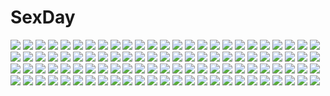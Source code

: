 # SexDay
![](https://konachan.com/image/1c4696a45205ae16f51c2638dde07249/Konachan.com%20-%2031381%20amagahara_inaho%20favorite%20game_cg%20happy_margaret%21%20kokonoka.jpg)
![](https://konachan.com/image/a71e1099244f92a8ccd780a2ce36cd64/Konachan.com%20-%2049075%20blue_hair%20book%20dress%20gray_hair%20hat%20horns%20long_hair%20miko%20myon%20nagae_iku%20parody%20patapon%20ribbons%20sword%20tail%20touhou%20vampire%20weapon%20wings%20witch%20wolfgirl.jpg)
![](https://konachan.com/jpeg/e4165171737367a794dc9286cf394c26/Konachan.com%20-%20269299%20ass%20barefoot%20black_hair%20blush%20clouds%20grass%20hat%20long_hair%20male%20nikek96%20oryou_%28fate%29%20panties%20ponytail%20popsicle%20red_eyes%20sky%20summer%20tree%20underwear%20wet.jpg)
![](https://konachan.com/jpeg/06859de142afb22f3418d0a0de2d0dc1/Konachan.com%20-%20229112%20dress%20mosako%20nia%20simon%20tengen_toppa_gurren_lagann%20wedding%20wedding_attire.jpg)
![](https://konachan.com/jpeg/ce8763494d2a91461ad74a826d263ec9/Konachan.com%20-%20306702%202girls%20aqua_eyes%20black_hair%20blue_vows%20blush%20brown_hair%20buta_tamako%20clouds%20gloves%20katana%20pantyhose%20ponytail%20sky%20sword%20water%20weapon%20yellow_eyes.jpg)
![](https://konachan.com/image/c04239de17e173bc919dcd7298f755b5/Konachan.com%20-%2098604%20cherry_blossoms%20flowers%20misaki_kurehito%20moon%20night%20petals%20red_eyes%20third-party_edit.jpg)
![](https://konachan.com/image/761798a51cf5b000918c7ce314125605/Konachan.com%20-%2013396%20clamp%20clover%20sue_%28clover%29.jpg)
![](https://konachan.com/jpeg/bce1d5b2de3ed169beea63eef782c423/Konachan.com%20-%20130634%20apron%20blue_eyes%20brown_eyes%20brown_hair%20food%20game_cg%20hulotte%20ikegami_akane%20ponytail%20short_hair%20swimsuit%20tezuka_yumimi%20thighhighs%20with_ribbon.jpg)
![](https://konachan.com/image/8979b40e1338bdf12011e969988a0636/Konachan.com%20-%20140971%20andou_chikanori%20animal%20black_hair%20blue_eyes%20blush%20ganaha_hibiki%20idolmaster%20long_hair.jpg)
![](https://konachan.com/jpeg/0c87c321caf612e6ce718564f4d38de9/Konachan.com%20-%2089299%202girls%20bow%20brown_eyes%20brown_hair%20fukimin%20futami_ami%20futami_mami%20idolmaster%20necklace%20short_hair%20twins%20white.jpg)
![](https://konachan.com/image/37dd4dbb2e47bef0208278ef22194a92/Konachan.com%20-%20204743%20apron%20blood%20breasts%20brown_hair%20bubbles%20chaos_dragon%20cleavage%20hk_%28zxd0554%29%20jpeg_artifacts%20knife%20long_hair%20skirt%20wet.jpg)
![](https://konachan.com/image/dfa1d4a693387e7e4111d4b135726c23/Konachan.com%20-%2030041%20artoria_pendragon_%28all%29%20fate_%28series%29%20fate_stay_night%20saber%20sky.jpg)
![](https://konachan.com/image/138a2460da9a8afc18b457413c178e2d/Konachan.com%20-%20303353%20animal_ears%20arknights%20brown_eyes%20brown_hair%20building%20city%20gloves%20necklace%20ruins%20sword%20texas_%28arknights%29%20weapon%20yuuki_higumo.jpg)
![](https://konachan.com/image/7470ac19b9fe08cc5099951eb0d7bc5b/Konachan.com%20-%20253353%20animal%20cape%20clouds%20hat%20moon%20night%20original%20pumpkin%20signed%20sky%20witch_hat%20yutaka_kana.jpg)
![](https://konachan.com/jpeg/ab81ded371ec995d74009ed366206522/Konachan.com%20-%20250645%20black_hair%20blush%20breasts%20cameltoe%20fang%20gray_eyes%20long_hair%20navel%20nipples%20ogino_atsuki%20swim_ring%20swimsuit%20third-party_edit%20topless%20wet%20white.jpg)
![](https://konachan.com/image/bd4f8462e01ee8ccd383b41989d86535/Konachan.com%20-%2067892%20ascendancy%20glasses%20tagme.jpg)
![](https://konachan.com/image/11b15f345e3be8f97cc2cb09223b5f08/Konachan.com%20-%20175077%20brown_eyes%20brown_hair%20butterfly%20camera%20original%20pantyhose%20paper%20school_uniform%20short_hair%20skirt%20yoshidaworks.jpg)
![](https://konachan.com/image/247121c631918733aca5db7e62739d19/Konachan.com%20-%20105279%20animal%20barefoot%20bird%20clouds%20ogino_chihiro%20sen_to_chihiro_no_kamikakushi%20water.jpg)
![](https://konachan.com/image/721e113539384f890ddf2e44320c454b/Konachan.com%20-%20143234%20blonde_hair%20boku_wa_tomodachi_ga_sukunai%20cait%20guitar%20instrument%20jpeg_artifacts%20kashiwazaki_sena%20necklace%20pantyhose%20skirt%20torn_clothes.jpg)
![](https://konachan.com/jpeg/88d383b02cef74248ec09024466bebd2/Konachan.com%20-%20192011%20black_hair%20blush%20breasts%20brown_eyes%20censored%20cube%20game_cg%20kantoku%20koi_suru_kanojo_no_bukiyou_na_butai%20long_hair%20nanase_sena%20nipples%20nude%20sex%20wet.jpg)
![](https://konachan.com/jpeg/780b5d9f7e90d55eaea38992d32c2282/Konachan.com%20-%20224305%20food%20group%20hatsune_miku%20kagamine_len%20kaito%20long_hair%20male%20megurine_luka%20shinao%20vocaloid%20waifu2x.jpg)
![](https://konachan.com/image/a581bf1405d07bc8073c0ee5311675aa/Konachan.com%20-%20268695%20anthropomorphism%20bikini%20black_hair%20clouds%20orange_eyes%20original%20rai32019%20short_hair%20sky%20swimsuit%20tail%20water%20wet.jpg)
![](https://konachan.com/image/6964bd888c156c052a6de07140b5de12/Konachan.com%20-%207166%20gagraphic%20logo%20maruto%20watermark.jpg)
![](https://konachan.com/image/6b53576ad8574ec517ec89c325402dab/Konachan.com%20-%20170706%20animal%20armor%20brown_eyes%20brown_hair%20cape%20doku_hebi%20gloves%20hagiwara_yukiho%20horse%20idolmaster%20katana%20short_hair%20sword%20weapon.jpg)
![](https://konachan.com/image/8abe22d96f1cbcd235cd629b7b4c8c1b/Konachan.com%20-%2062303%20hatsune_miku%20kagamine_len%20kagamine_rin%20male%20megurine_luka%20vocaloid.jpg)
![](https://konachan.com/jpeg/63c447cd5870181cfa817b867368dd58/Konachan.com%20-%20215619%202girls%20ass%20blush%20breasts%20cake%20food%20fruit%20funyariko%20love_live%21_school_idol_project%20minami_kotori%20nipples%20nude%20sonoda_umi%20strawberry.jpg)
![](https://konachan.com/image/04da174d48c76cfc858949d57e3b59ce/Konachan.com%20-%2049873%20hatsune_miku%20mocchiri_oyaji%20vocaloid.jpg)
![](https://konachan.com/image/d5d329fd959f24fa9865fd86815b9a9f/Konachan.com%20-%2098923%20ichikawa_ryuunosuke%20touhou%20yakumo_yukari.jpg)
![](https://konachan.com/jpeg/a39df2afb0cf0ad13da02c719b50b515/Konachan.com%20-%20186862%20animal%20barefoot%20bubbles%20choker%20dress%20fish%20flowers%20garter%20mintchoco%20original%20short_hair%20water%20white_hair%20wristwear%20yellow_eyes.jpg)
![](https://konachan.com/image/20a70244d63c3a8eb1ec0898d9949101/Konachan.com%20-%20157135%20komeiji_koishi%20scenic%20tonica_%28haruhira%29%20touhou%20underwater%20water.jpg)
![](https://konachan.com/jpeg/2015e74d004fc10df6226596fe8127fa/Konachan.com%20-%20236034%20blonde_hair%20blush%20bow%20clouds%20dress%20fairy_tail%20flowers%20long_hair%20male%20petals%20pink_hair%20scarf%20short_hair%20signed%20sky%20tattoo%20waifu2x%20watermark.jpg)
![](https://konachan.com/image/c9234a692dbd013554a1c74827ebc052/Konachan.com%20-%20217973%20arai_togami%20bra%20headband%20komeiji_satori%20nopan%20pink_hair%20red_eyes%20short_hair%20touhou%20underwear.jpg)
![](https://konachan.com/jpeg/93a13ce4eeccf2354f8d8b02b4ea763f/Konachan.com%20-%20129907%20book%20breasts%20cleavage%20doll%20inu_x_boku_ss%20long_hair%20miketsukami_soushi%20no_bra%20open_shirt%20panties%20phone%20purple_eyes%20swordsouls%20underwear.jpg)
![](https://konachan.com/jpeg/2cb97662114d1a9012852d0d8f9ff3b0/Konachan.com%20-%20261143%202girls%20blue_hair%20bow%20brown_hair%20kiss%20kneehighs%20long_hair%20minami_kotori%20panties%20shoujo_ai%20skirt%20sonoda_umi%20tagme_%28artist%29%20underwear%20white.jpg)
![](https://konachan.com/jpeg/0368304d0d0eff835c604be0e0a22210/Konachan.com%20-%20167349%20baka_to_test_to_shoukanjuu%20blush%20chibi%20himeji_mizuki%20long_hair%20pink_hair%20purple_eyes%20school_uniform%20skirt%20socks%20transparent%20vector.jpg)
![](https://konachan.com/image/ee33590381452eaefe062c5e956deba3/Konachan.com%20-%2080808%20green_eyes%20green_hair%20hatsune_miku%20nagimiso%20twintails%20vocaloid.jpg)
![](https://konachan.com/jpeg/fae7f7df870a3b44245f27e0e04e68a5/Konachan.com%20-%20148608%20ass%20bikini%20black_hair%20blue_eyes%20erect_nipples%20marina_ismail%20mobile_suit_gundam%20mobile_suit_gundam_00%20swimsuit%20tadano_akira.jpg)
![](https://konachan.com/jpeg/e69bca1b5f465f51a574456c6bf879ed/Konachan.com%20-%2072473%20instrument%20ipod%20k-on%21%20kotobuki_tsumugi.jpg)
![](https://konachan.com/jpeg/be907914292fa2c892f2e7da6dd9aa80/Konachan.com%20-%2032239%20onda_aka%20rec.jpg)
![](https://konachan.com/image/930a5203dd45fc767d47578636e02636/Konachan.com%20-%20117948%20brown_eyes%20brown_hair%20flowers%20original%20saya_%28weepin%27_rain%29%20umbrella.jpg)
![](https://konachan.com/image/20ad80c5699eb802d89ac41bb062a3a5/Konachan.com%20-%2020598%20count_of_monte_cristo%20gankutsuou.jpg)
![](https://konachan.com/image/ec4e25549cd933abce67b3d5647d9817/Konachan.com%20-%20140356%20flowers%20original%20panties%20peach-tea%20school_uniform%20socks%20underwear.jpg)
![](https://konachan.com/jpeg/b29918da0c70bb7c7d4e5d4a71c841c4/Konachan.com%20-%2081256%20bikini%20mahou_shoujo_lyrical_nanoha%20mahou_shoujo_lyrical_nanoha_strikers%20swimsuit%20takamachi_nanoha.jpg)
![](https://konachan.com/image/581ba2a42b4d00aaf0be6c6f6638cec1/Konachan.com%20-%20153047%20clouds%20hat%20landscape%20moriya_suwako%20scenic%20sky%20thighhighs%20touhou%20yuu-rin.jpg)
![](https://konachan.com/jpeg/48bb5a9750f35916f8b5ec33786523d4/Konachan.com%20-%20290312%20blonde_hair%20blue_eyes%20blush%20kneehighs%20kurenai_hanpen%20long_hair%20original%20panties%20school_uniform%20skirt%20tie%20twintails%20underwear.jpg)
![](https://konachan.com/image/45ef727d04c1418450c5013de002cb9e/Konachan.com%20-%20193143%20aisha_%28elsword%29%20book%20breasts%20cleavage%20elsword%20long_hair%20navel%20purple_eyes%20purple_hair%20short_hair%20signed%20stockings%20swd3e2%20thighhighs%20twintails.jpg)
![](https://konachan.com/image/8ab05c481ffb2d14284278883664ce88/Konachan.com%20-%2072848%20blonde_hair%20breasts%20fate_stay_night%20fate_%28series%29%20gloves%20green_eyes%20nipples%20nude%20saber%20saber_lily%20scan%20takeuchi_takashi%20thighhighs.jpg)
![](https://konachan.com/image/b9b82a5361b32bee8b8e14cbcbed80e0/Konachan.com%20-%2097305%20group%20hatsune_miku%20kagamine_len%20kagamine_rin%20kaito%20male%20sleeping%20vocaloid.jpg)
![](https://konachan.com/image/1bebecd4199849d488337166cd37d05d/Konachan.com%20-%2053994%20all_male%20gokudera_hayato%20katekyou_hitman_reborn%20male.jpg)
![](https://konachan.com/image/dbea084d1ded32e95b7359485345a0e9/Konachan.com%20-%20268288%202girls%20ass%20barefoot%20dark%20hc%20hug%20jpeg_artifacts%20long_hair%20navel%20nopan%20original%20pink_hair%20red_eyes%20white_hair.jpg)
![](https://konachan.com/image/70b331c8777cdad4c2d58976780ed31e/Konachan.com%20-%2032657%20kyoyama_anna%20shaman_king%20yoh_asakura.jpg)
![](https://konachan.com/jpeg/5be326fb6fa833a1424481e93eb7cf22/Konachan.com%20-%2058969%20black_rock_shooter%20gun%20kuroi_mato%20weapon.jpg)
![](https://konachan.com/jpeg/3975360ab523301d89ca84d09176154b/Konachan.com%20-%20231572%20ane_naru_mono%20black_hair%20breasts%20chiya_%28ane_naru_mono%29%20cleavage%20long_hair%20panties%20pochi_%28pochi-goya%29%20purple_eyes%20underwear%20waifu2x.jpg)
![](https://konachan.com/jpeg/f77863bbac413acbddbb9ddf35163c2d/Konachan.com%20-%20208836%20animal_ears%20blazblue%20bunny_ears%20bunnygirl%20cameltoe%20candy%20halloween%20rachel_alucard%20sideboob%20tail%20toraishi_666%20wristwear.jpg)
![](https://konachan.com/image/0043cd363f3ed974fc99b1b737f850ff/Konachan.com%20-%20125515%20blonde_hair%20blue_eyes%20braids%20feathers%20ia%20long_hair%20mariwai_%28marireroy%29%20skirt%20vocaloid.jpg)
![](https://konachan.com/image/47e7f2e9e1b5507c4e7b0f105588eb73/Konachan.com%20-%2038121%20alicia_infans%20magus_tale%20scan%20seera_finis_victoria%20tenmaso%20whirlpool.jpg)
![](https://konachan.com/jpeg/f1eb61fcbc8da468777b70f505296c69/Konachan.com%20-%20209346%202girls%20blush%20bow%20candy%20chocolate%20food%20hakurei_reimu%20ina_%28inadahime%29%20kirisame_marisa%20shoujo_ai%20touhou.jpg)
![](https://konachan.com/image/47e6b971eeecfa7e4817296f62cbed06/Konachan.com%20-%2078627%20brown_eyes%20brown_hair%20hirasawa_ui%20hirasawa_yui%20k-on%21%20kyuri%20ponytail%20sketch.jpg)
![](https://konachan.com/image/64fb105c3ce276a5b56db45401bd98d9/Konachan.com%20-%20256793%20blood%20bodysuit%20breasts%20brown_eyes%20brown_hair%20cian_yo%20d.va%20headphones%20long_hair%20nipples%20overwatch%20penis%20ponytail%20pussy%20sex%20tears%20uncensored%20watermark.jpg)
![](https://konachan.com/image/42012a1025cc467b7481654ef5ac648a/Konachan.com%20-%20170870%20blonde_hair%20blue_eyes%20collar%20cross%20crying%20dararito%20dragon%20dress%20flowers%20long_hair%20original%20petals%20tears%20thighhighs.jpg)
![](https://konachan.com/image/9e5d2eb9af4b86e5ae7b57c11e8303de/Konachan.com%20-%2081998%20inami_mahiru%20shijou_sadafumi%20shirafuji_kyoko%20taneshima_popura%20todoroki_yachiyo%20working%21%21%20yamada_aoi.jpg)
![](https://konachan.com/image/3b9eeb4398d60c40b8ec1075d0f7a0d7/Konachan.com%20-%20189004%20blonde_hair%20blue_hair%20blush%20brown_hair%20censored%20kudou_haruka%20nipples%20nude%20original%20penis%20sky_%28freedom%29%20terada_motoko%20ueno_kyouko.jpg)
![](https://konachan.com/image/0a868e5bfd21b3ea138edf60dbf6ff64/Konachan.com%20-%20141647%20bikini%20breasts%20cleavage%20cropped%20swimsuit%20tagme%20yukie.jpg)
![](https://konachan.com/jpeg/d112f3bf913e2c89f304cebb417c4f60/Konachan.com%20-%20157604%20ass%20barefoot%20bed%20breasts%20dangan-ronpa%20gun%20ikusaba_mukuro%20knife%20nipples%20nude%20nyarko%20short_hair%20weapon.jpg)
![](https://konachan.com/jpeg/1faf6ec3e17a536a8a741ee63bfc583f/Konachan.com%20-%20272106%20blush%20boots%20braids%20brown_hair%20kobamiso_%28kobalt%29%20niijima_makoto%20panties%20pantyhose%20persona%20persona_5%20red_eyes%20short_hair%20spread_legs%20underwear%20upskirt.jpg)
![](https://konachan.com/image/27254a28f95db56fafedd2ddbf722179/Konachan.com%20-%20295656%20apron%20blue_hair%20blush%20cameltoe%20dress%20game_console%20garter_belt%20green_eyes%20long_hair%20maid%20original%20panties%20short_hair%20stockings%20underwear%20wink.jpg)
![](https://konachan.com/image/8d6ef0117672119db5aa5d136c7efd37/Konachan.com%20-%20273228%202girls%20aqua_eyes%20ass%20blush%20bodysuit%20bondage%20erect_nipples%20gag%20original%20purinpu%20rope%20short_hair%20skintight%20tentacles%20white_hair.jpg)
![](https://konachan.com/image/74a0af54fb567c4e6ab32a6694756c99/Konachan.com%20-%20146626%20konpaku_youmu%20myon%20sword%20touhou%20weapon%20yuuichi_%28reductionblack%29.jpg)
![](https://konachan.com/image/7aac40e0f6d1b72293d2de325b4fa203/Konachan.com%20-%2053845%20animal_ears%20breasts%20brown_hair%20cadena%20cleavage%20demon%20dress%20gamania%20horns%20long_hair%20ponytail%20rangetsu%20red_eyes%20stockings%20sword%20thighhighs%20weapon%20wings.jpg)
![](https://konachan.com/jpeg/74b639575173565912a16044c46dac31/Konachan.com%20-%20302007%20anthropomorphism%20dx_%28dekusu%29%20elbow_gloves%20gloves%20headband%20long_hair%20navel%20panties%20school_uniform%20skirt%20spread_legs%20thighhighs%20underwear.jpg)
![](https://konachan.com/image/9eecd1bc1eb70f7bf01ea308c4cdfb20/Konachan.com%20-%2087830%20panties%20signed%20tagme%20underwear%20yamashita_shunya.jpg)
![](https://konachan.com/image/ac84015351de147086b15cbce8d02eab/Konachan.com%20-%2095820%20flowers%20sayo_tanku.jpg)
![](https://konachan.com/image/27eee4505a1ffabe4cc881c6717af9e3/Konachan.com%20-%20157577%20bandage%20black_hair%20bow%20kochu%20twintails%20weapon.jpg)
![](https://konachan.com/image/6d41b5dcfba114d38e795d6caa2afd2b/Konachan.com%20-%2092323%20ando_aiko%20angel_beats%21%20canaan%20canaan_%28character%29%20clouds%20crossover%20isurugi_noe%20nakamura_yuri%20oosawa_maria%20sky%20tachibana_kanade%20true_tears%20yuasa_hiromi.jpg)
![](https://konachan.com/image/cb2711069992d56febae040566d07d66/Konachan.com%20-%20128136%202girls%20fujiwara_no_mokou%20hakurei_reimu%20onigunsou%20suit%20touhou.jpg)
![](https://konachan.com/jpeg/c17769ef38089e70be0ea923d29681e2/Konachan.com%20-%20244501%20akabeisoft3%20black_hair%20breasts%20elbow_gloves%20game_cg%20gloves%20long_hair%20nipples%20nopan%20pussy%20red_eyes%20skirt%20skirt_lift%20spread_legs%20uncensored.jpg)
![](https://konachan.com/jpeg/ba2188967127fd50a9a7a37a27a04b9e/Konachan.com%20-%20280028%20blue_eyes%20breast_hold%20breasts%20kurisu_sai%20long_hair%20megurine_luka%20microphone%20navel%20pink_hair%20see_through%20skirt%20thighhighs%20vocaloid.jpg)
![](https://konachan.com/jpeg/874f8ac89efdb19c7fa4140ad07cfee7/Konachan.com%20-%20212622%202girls%20aliasing%20anthropomorphism%20blonde_hair%20blue_eyes%20blush%20brown_eyes%20brown_hair%20fang%20loli%20long_hair%20ribbons%20skirt%20swimsuit%20tan_lines%20white%20wink.jpg)
![](https://konachan.com/image/b059e623cdd356ff8070112edcb7fa87/Konachan.com%20-%20179485%20anthropomorphism%20bikini%20blood%20kantai_collection%20kirii%20navel%20purple_eyes%20re-class_battleship%20swimsuit%20white_hair.jpg)
![](https://konachan.com/image/85c048b36e40fa5b943de1ee4ba7ea97/Konachan.com%20-%20196411%20breast_hold%20breasts%20collar%20hc%20jpeg_artifacts%20long_hair%20mask%20nude%20original%20purple_hair%20red_eyes.jpg)
![](https://konachan.com/jpeg/7ca03f14d1c5468e8b82a7f4477e9280/Konachan.com%20-%20208213%20ashley_rosemarry%20black_eyes%20black_hair%20glasses%20kopianget%20necklace%20original%20red_hair%20short_hair%20white%20wristwear.jpg)
![](https://konachan.com/image/8d72ead8e1e5f7dc11ff707d12cab070/Konachan.com%20-%2091279%20akiyama_mio%20breasts%20candy%20cleavage%20guitar%20hirasawa_yui%20instrument%20k-on%21%20lollipop%20nekomamire%20open_shirt%20tainaka_ritsu%20thighhighs%20white.jpg)
![](https://konachan.com/jpeg/48de01b382efdec51fe91e23331f8f76/Konachan.com%20-%20174574%20blush%20game_cg%20isawa_hotaru%20kinta_%28distortion%29%20panties%20red_hair%20rosebleu%20school_uniform%20short_hair%20skirt%20thighhighs%20underwear%20upskirt%20yellow_eyes.jpg)
![](https://konachan.com/jpeg/05985f3f045d4f4a966f4ade0572e25a/Konachan.com%20-%20261977%20aqua_eyes%20chainsaw%20clouds%20horns%20mechagirl%20navel%20poco%20ponytail%20scan%20short_hair%20sky%20sword%20thighhighs%20weapon.jpg)
![](https://konachan.com/image/e0167520713e3b11ca0c02597d53e2c0/Konachan.com%20-%205571%20animal%20aquaplus%20dog%20himeyuri_ruri%20himeyuri_sango%20kusakabe_yuki%20leaf%20mitsumi_misato%20nakamura_takeshi%20to_heart%20to_heart_2%20tonami_yuma%20yuzuhara_konomi.jpg)
![](https://konachan.com/image/bfe64398e72776e52a6d0e2f0cad9bb3/Konachan.com%20-%2055003%20hiiragi_kagami%20hiiragi_tsukasa%20horiguchi_yukiko%20izumi_konata%20japanese_clothes%20kimono%20kogami_akira%20lucky_star%20scan%20takara_miyuki%20white.jpg)
![](https://konachan.com/jpeg/3736a04fe5fde920f52e4545ca1024f1/Konachan.com%20-%20302981%20cameltoe%20close%20cropped%20kase_daiki%20original%20short_hair%20shorts%20skintight%20sport%20uniform%20volleyball%20wet.jpg)
![](https://konachan.com/image/b6a4b5f763bf3b59f4f1a4fa7c36a728/Konachan.com%20-%20189578%20black_hair%20building%20fromage_tart%20houraisan_kaguya%20japanese_clothes%20long_hair%20moon%20night%20petals%20pink_eyes%20touhou.jpg)
![](https://konachan.com/image/9b776cd6b9e2c556c8580e7dd5095553/Konachan.com%20-%2073805%20green_hair%20hatsune_miku%20headphones%20twintails%20vocaloid.jpg)
![](https://konachan.com/image/f4e5b09f29e5e8071a66d81f3edd9725/Konachan.com%20-%2039875%20hatsune_miku%20panties%20underwear%20vocaloid.jpg)
![](https://konachan.com/jpeg/0777b02cc0e70e9fbe7fbe31e6aa226c/Konachan.com%20-%20117543%20blood%20bra%20breasts%20brown_eyes%20brown_hair%20c%3Adrive%20censored%20game_cg%20kotowari%20nipples%20penis%20ponytail%20pussy%20school_uniform%20sex%20thighhighs%20underwear.jpg)
![](https://konachan.com/jpeg/c81f16ad9537a52f39f06b37421185a2/Konachan.com%20-%20214422%20animal%20boatsea%20book%20camera%20drink%20fish%20food%20fruit%20gray_hair%20headphones%20mirror%20night%20original%20paper%20reflection%20scenic%20water%20watermark.jpg)
![](https://konachan.com/image/4d818fdd9bc88732f54442be9f5d2147/Konachan.com%20-%2042367%202girls%20asagiri_luna%20blue_eyes%20breasts%20coffee-kizoku%20green_eyes%20gym_uniform%20long_hair%20narikawa_saki%20pink_hair%20purple_hair%20ribbons%20twintails%20wet.jpg)
![](https://konachan.com/jpeg/c87ac030641539bad5d5f81cfd208c63/Konachan.com%20-%20302956%20blonde_hair%20blue_eyes%20blush%20braids%20breasts%20cleavage%20dress%20feathers%20long_hair%20original%20sela.jpg)
![](https://konachan.com/image/9a10d2ec301bc0c9940ead00ce08b195/Konachan.com%20-%2044491%20card_captor_sakura%20daidouji_tomoyo%20moonknives%20pajamas.jpg)
![](https://konachan.com/image/6ca9a4151546623a836f3b9c68542658/Konachan.com%20-%2063621%20favorite%20game_cg%20hoshizora_no_memoria%20tagme%20twins.jpg)
![](https://konachan.com/image/e98076f1e830605c4760a11d9b0405c5/Konachan.com%20-%20282717%20breasts%20cleavage%20cum%20hat%20original%20y_umiharu.jpg)
![](https://konachan.com/image/4f9504e31e8e042f782565f2e4c38389/Konachan.com%20-%20276657%2094_%28644534209%29%20bell%20choker%20christmas%20dress%20fate_%28series%29%20headband%20jpeg_artifacts%20mash_kyrielight%20pink_hair%20purple_eyes%20short_hair%20thighhighs%20tree.jpg)
![](https://konachan.com/image/9e95f61713d1ca62d27b19f087cb835d/Konachan.com%20-%208999%20kanon%20kawasumi_mai.jpg)
![](https://konachan.com/image/a4c7e6969a335fbc0dc423cd536274f9/Konachan.com%20-%20117868%20hatsune_miku%20vocaloid.jpg)
